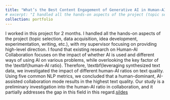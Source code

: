 ```yaml
---
title: "What’s the Best Content Engagement of Generative AI in Human-AI Text Co-Creation?"
# excerpt: "I handled all the hands-on aspects of the project (topic selection, data acquisition, idea development, experimentation, writing, etc.), with my supervisor focusing on providing high-level direction"
collection: portfolio
---
```

I worked in this project for 2 months. I handled all the hands-on aspects of the project (topic selection, data acquisition, idea development, experimentation, writing, etc.), with my supervisor focusing on providing high-level direction. I found that existing research on Human-AI Collaboration focuses on the impact of whether AI is used and different ways of using AI on various problems, while overlooking the key factor of the \textbf{human-AI ratio}. Therefore, \textbf{leveraging synthesized text data, we investigated the impact of different human-AI ratios on text quality. Using five common NLP metrics, we concluded that a human-dominant, AI-assisted collaboration mode results in the highest text quality. Our study is a preliminary investigation into the human-AI ratio in collaboration, and it partially addresses the gap in this field in this regard.[sildes]()
